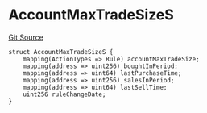 # AccountMaxTradeSizeS
[Git Source](https://github.com/thrackle-io/rules-engine/blob/459b520a7107e726ba8e04fbad518d00575c4ce1/src/client/token/handler/diamond/RuleStorage.sol)


```solidity
struct AccountMaxTradeSizeS {
    mapping(ActionTypes => Rule) accountMaxTradeSize;
    mapping(address => uint256) boughtInPeriod;
    mapping(address => uint64) lastPurchaseTime;
    mapping(address => uint256) salesInPeriod;
    mapping(address => uint64) lastSellTime;
    uint256 ruleChangeDate;
}
```


